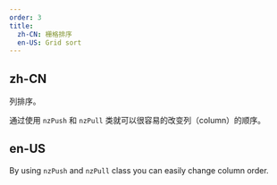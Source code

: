 ```yaml
---
order: 3
title:
  zh-CN: 栅格排序
  en-US: Grid sort
---
```


## zh-CN

列排序。

通过使用 `nzPush` 和 `nzPull` 类就可以很容易的改变列（column）的顺序。

## en-US

By using `nzPush` and `nzPull` class you can easily change column order.


